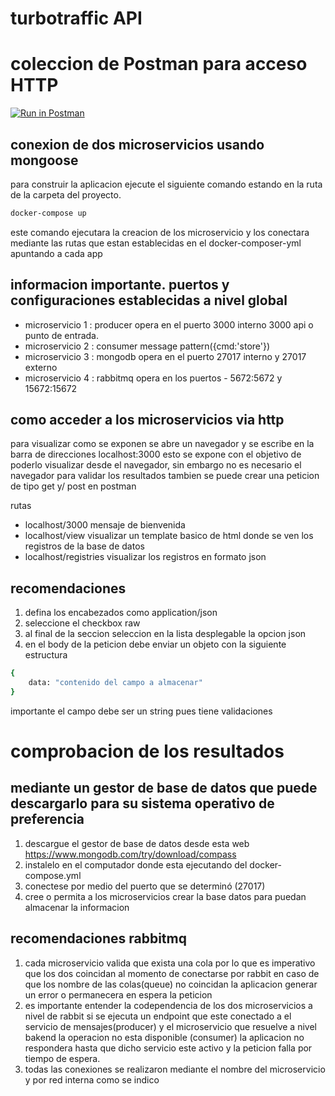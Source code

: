 # turbotraffic API

# coleccion de Postman para acceso HTTP

[![Run in Postman](https://run.pstmn.io/button.svg)](https://app.getpostman.com/run-collection/20082346-bc29e6b0-254a-43ee-bb21-a18ea354c0ba?action=collection%2Ffork&source=rip_markdown&collection-url=entityId%3D20082346-bc29e6b0-254a-43ee-bb21-a18ea354c0ba%26entityType%3Dcollection%26workspaceId%3D3fc380d8-cc70-4f32-8659-3199f494a889)

## conexion de dos microservicios usando mongoose 

para construir la aplicacion ejecute el siguiente comando estando en la ruta de la carpeta del proyecto.

```bash
docker-compose up
```

este comando ejecutara la creacion de los microservicio y los conectara mediante las rutas que estan establecidas en el docker-composer-yml apuntando a cada app

## informacion importante. puertos y configuraciones establecidas a nivel global

- microservicio 1 : producer opera en el puerto 3000 interno 3000 api o punto de entrada.
- microservicio 2 : consumer message pattern({cmd:'store'}) 
- microservicio 3 : mongodb opera en el puerto 27017 interno y 27017 externo 
- microservicio 4 : rabbitmq opera en los puertos - 5672:5672 y 15672:15672

## como acceder a los microservicios via http ##

para visualizar como se exponen se abre un navegador y se escribe en la barra de direcciones localhost:3000 esto se expone con el objetivo de poderlo visualizar desde el navegador, sin embargo no es necesario el navegador para validar los resultados tambien se puede crear una peticion de tipo get y/ post en postman

rutas 

- localhost/3000 mensaje de bienvenida
- localhost/view visualizar un template basico de html donde se ven los registros de la base de datos
- localhost/registries visualizar los registros en formato json


## recomendaciones ##

1. defina los encabezados como application/json
2. seleccione el checkbox raw
3. al final de la seccion seleccion en la lista desplegable la opcion json
2. en el body de la peticion debe enviar un objeto con la siguiente estructura
```bash
{
    data: "contenido del campo a almacenar"
}
```
 importante el campo debe ser un string pues tiene validaciones 

# comprobacion de los resultados 


## mediante un gestor de base de datos que puede descargarlo para su sistema operativo de preferencia

1. descargue el gestor de base de datos desde esta web https://www.mongodb.com/try/download/compass
2. instalelo en el computador donde esta ejecutando del docker-compose.yml
3. conectese por medio del puerto que se determinó (27017)
4. cree o permita a los microservicios crear la base datos para puedan almacenar la informacion

## recomendaciones rabbitmq

1. cada microservicio valida que exista una cola por lo que es imperativo que los dos coincidan al momento de conectarse por rabbit en caso de que los nombre de las colas(queue) no coincidan la aplicacion generar un error o permanecera en espera la peticion
2. es importante entender la codependencia de los dos microservicios a nivel de rabbit si se ejecuta un endpoint que este conectado a el servicio de mensajes(producer) y el microservicio que resuelve a nivel bakend la operacion no esta disponible (consumer) la aplicacion no respondera hasta que dicho servicio este activo y la peticion falla por tiempo de espera.
3. todas las conexiones se realizaron mediante el nombre del microservicio y por red interna como se indico








